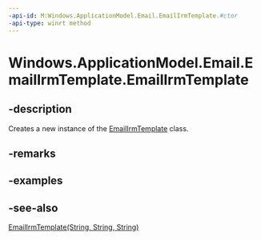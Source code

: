 ----api-id: M:Windows.ApplicationModel.Email.EmailIrmTemplate.#ctor
-api-type: winrt method
---<!-- Method syntaxpublic EmailIrmTemplate()--># Windows.ApplicationModel.Email.EmailIrmTemplate.EmailIrmTemplate## -descriptionCreates a new instance of the [EmailIrmTemplate](emailirmtemplate.md) class.## -remarks## -examples## -see-also[EmailIrmTemplate(String, String, String)](emailirmtemplate_emailirmtemplate_1001825332.md)